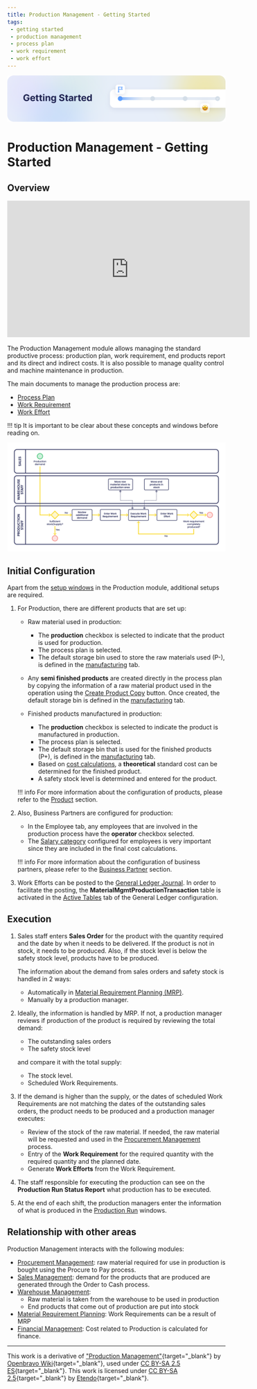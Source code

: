 ```yaml
---
title: Production Management - Getting Started
tags: 
 - getting started
 - production management
 - process plan
 - work requirement
 - work effort
---
```


![cover-getting-started.png](../../../../assets/getting-started/overview/cover-getting-started.png)
# Production Management - Getting Started

## Overview

<iframe width="560" height="315" src="https://www.youtube.com/embed/LujFoXYv-XA?si=i8cKV41eHUdipMHh" title="YouTube video player" frameborder="0" allow="accelerometer; autoplay; clipboard-write; encrypted-media; gyroscope; picture-in-picture; web-share" allowfullscreen></iframe>

The Production Management module allows managing the standard productive process: production plan, work requirement, end products report and its direct and indirect costs. It is also possible to manage quality control and machine maintenance in production.

The main documents to manage the production process are:

- [Process Plan](./setup.md#process-plan)
- [Work Requirement](./transactions.md#work-requirement)
- [Work Effort](./transactions.md#work-effort)

!!! tip
    It is important to be clear about these concepts and windows before reading on. 


![](../../../../assets/drive/1lCJc82jrHhfKt3KS2Eg9SS0aoPpYMsD7.png)

## Initial Configuration

Apart from the [setup windows](./setup.md) in the Production module, additional setups are required.

1. For Production, there are different products that are set up:

    - Raw material used in production:
        - The **production** checkbox is selected to indicate that the product is used for production.
        - The process plan is selected.
        - The default storage bin used to store the raw materials used (P-),  is defined in the [manufacturing](../master-data-management/master-data.md#manufacturing) tab.

    - Any **semi finished products** are created directly in the process plan by copying the information of a raw material product used in the operation using the [Create Product Copy](./setup.md#io-products) button. Once created, the default storage bin is defined in the [manufacturing](../master-data-management/master-data.md#manufacturing) tab.

    - Finished products manufactured in production:
        - The **production** checkbox is selected to indicate the product is manufactured in production.
        - The process plan is selected.
        - The default storage bin that is used for the finished products (P+),  is defined in the [manufacturing](../master-data-management/master-data.md#manufacturing) tab.
        - Based on [cost calculations](transactions.md#calculate-standard-costs), a **theoretical** standard cost can be determined for the finished product.
        - A safety stock level is determined and entered for the product.


    !!! info
        For more information about the configuration of products, please refer to the [Product](../master-data-management/master-data.md#product) section.


2. Also, Business Partners are configured for production:

    - In the Employee tab, any employees that are involved in the production process have the **operator** checkbox selected.
    - The [Salary category](../master-data-management/master-data.md#salary-category) configured for employees is very important since they are included in the final cost calculations.

    !!! info
        For more information about the configuration of business partners, please refer to the [Business Partner](../master-data-management/master-data.md#business-partner) section.

3. Work Efforts can be posted to the [General Ledger Journal](../financial-management/accounting/transactions.md#gl-journal). In order to facilitate the posting, the **MaterialMgmtProductionTransaction** table is activated in the [Active Tables](../financial-management/accounting/setup.md#glconfig) tab of the General Ledger configuration.

## Execution

1. Sales staff enters **Sales Order** for the product with the quantity required and the date by when it needs to be delivered. If the product is not in stock, it needs to be produced. Also, if the stock level is below the safety stock level, products have to be produced.

    The information about the demand from sales orders and safety stock is handled in 2 ways:

    - Automatically in [Material Requirement Planning (MRP)](../material-requirement-planning/getting-started.md).
    - Manually by a production manager.

2. Ideally, the information is handled by MRP. If not, a production manager reviews if production of the product is required by reviewing the total demand:

    - The outstanding sales orders
    - The safety stock level

    and compare it with the total supply:

    - The stock level.
    - Scheduled Work Requirements.

3. If the demand is higher than the supply, or the dates of scheduled Work Requirements are not matching the dates of the outstanding sales orders, the product needs to be produced and a production manager executes:

    - Review of the stock of the raw material. If needed, the raw material will be requested and used in the [Procurement Management](../procurement-management/getting-started.md) process.
    - Entry of the **Work Requirement** for the required quantity with the required quantity and the planned date.
    - Generate **Work Efforts** from the Work Requirement.

4. The staff responsible for executing the production can see on the **Production Run Status Report** what production has to be executed.

5. At the end of each shift, the production managers enter the information of what is produced in the [Production Run](transactions.md#production-run-1) windows.

## Relationship with other areas

Production Management interacts with the following modules:

- [Procurement Management](../procurement-management/getting-started.md): raw material required for use in production is bought using the Procure to Pay process.
- [Sales Management](../sales-management/getting-started.md): demand for the products that are produced are generated through the Order to Cash process.
- [Warehouse Management](../warehouse-management/getting-started.md):
    - Raw material is taken from the warehouse to be used in production
    - End products that come out of production are put into stock
- [Material Requirement Planning](../material-requirement-planning/getting-started.md): Work Requirements can be a result of MRP
- [Financial Management](../financial-management/getting-started.md): Cost related to Production is calculated for finance.

---

This work is a derivative of ["Production Management"](http://wiki.openbravo.com/wiki/Production_Management){target="\_blank"} by [Openbravo Wiki](http://wiki.openbravo.com/wiki/Welcome_to_Openbravo){target="\_blank"}, used under [CC BY-SA 2.5 ES](https://creativecommons.org/licenses/by-sa/2.5/es/){target="\_blank"}. This work is licensed under [CC BY-SA 2.5](https://creativecommons.org/licenses/by-sa/2.5/){target="\_blank"} by [Etendo](https://etendo.software){target="\_blank"}.